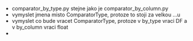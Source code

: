 - comparator_by_type.py stejne jako je comparator_by_column.py
- vymyslet jmena misto ComparatorType, protoze to stoji za velkou ...u
- vymyslet co bude vracet ComparatorType, protoze v by_type vraci DF a v by_column vraci float
- 